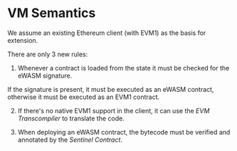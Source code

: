 # VM Semantics

We assume an existing Ethereum client (with EVM1) as the basis for extension.

There are only 3 new rules:

1. Whenever a contract is loaded from the state it must be checked for the eWASM signature.

If the signature is present, it must be executed as an eWASM contract, otherwise it must be executed as an EVM1 contract.

2. If there's no native EVM1 support in the client, it can use the *EVM Transcompiler* to translate the code.

3. When deploying an eWASM contract, the bytecode must be verified and annotated by the *Sentinel Contract*.
